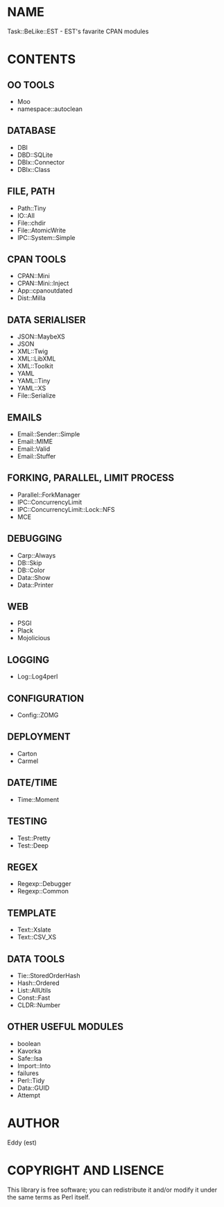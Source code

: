 # NAME

Task::BeLike::EST - EST's favarite CPAN modules

# CONTENTS

## OO TOOLS

- Moo
- namespace::autoclean

## DATABASE

- DBI
- DBD::SQLite
- DBIx::Connector
- DBIx::Class

## FILE, PATH

- Path::Tiny
- IO::All
- File::chdir
- File::AtomicWrite
- IPC::System::Simple

## CPAN TOOLS

- CPAN::Mini
- CPAN::Mini::Inject
- App::cpanoutdated
- Dist::Milla

## DATA SERIALISER

- JSON::MaybeXS
- JSON
- XML::Twig
- XML::LibXML
- XML::Toolkit
- YAML
- YAML::Tiny
- YAML::XS
- File::Serialize

## EMAILS

- Email::Sender::Simple
- Email::MIME
- Email::Valid
- Email::Stuffer

## FORKING, PARALLEL, LIMIT PROCESS

- Parallel::ForkManager
- IPC::ConcurrencyLimit
- IPC::ConcurrencyLimit::Lock::NFS
- MCE

## DEBUGGING

- Carp::Always
- DB::Skip
- DB::Color
- Data::Show
- Data::Printer

## WEB

- PSGI
- Plack
- Mojolicious

## LOGGING

- Log::Log4perl

## CONFIGURATION

- Config::ZOMG

## DEPLOYMENT

- Carton
- Carmel

## DATE/TIME

- Time::Moment

## TESTING

- Test::Pretty
- Test::Deep

## REGEX

- Regexp::Debugger
- Regexp::Common

## TEMPLATE

- Text::Xslate 
- Text::CSV\_XS

## DATA TOOLS

- Tie::StoredOrderHash
- Hash::Ordered
- List::AllUtils
- Const::Fast
- CLDR::Number

## OTHER USEFUL MODULES

- boolean
- Kavorka
- Safe::Isa
- Import::Into
- failures
- Perl::Tidy
- Data::GUID
- Attempt

# AUTHOR

Eddy (est) 

# COPYRIGHT AND LISENCE

This library is free software; you can redistribute it and/or modify
it under the same terms as Perl itself.
